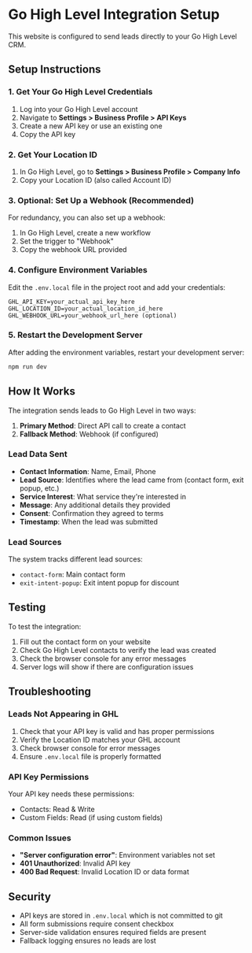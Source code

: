# Go High Level Integration Setup

This website is configured to send leads directly to your Go High Level CRM.

## Setup Instructions

### 1. Get Your Go High Level Credentials

1. Log into your Go High Level account
2. Navigate to **Settings > Business Profile > API Keys**
3. Create a new API key or use an existing one
4. Copy the API key

### 2. Get Your Location ID

1. In Go High Level, go to **Settings > Business Profile > Company Info**
2. Copy your Location ID (also called Account ID)

### 3. Optional: Set Up a Webhook (Recommended)

For redundancy, you can also set up a webhook:

1. In Go High Level, create a new workflow
2. Set the trigger to "Webhook"
3. Copy the webhook URL provided

### 4. Configure Environment Variables

Edit the `.env.local` file in the project root and add your credentials:

```env
GHL_API_KEY=your_actual_api_key_here
GHL_LOCATION_ID=your_actual_location_id_here
GHL_WEBHOOK_URL=your_webhook_url_here (optional)
```

### 5. Restart the Development Server

After adding the environment variables, restart your development server:

```bash
npm run dev
```

## How It Works

The integration sends leads to Go High Level in two ways:

1. **Primary Method**: Direct API call to create a contact
2. **Fallback Method**: Webhook (if configured)

### Lead Data Sent

- **Contact Information**: Name, Email, Phone
- **Lead Source**: Identifies where the lead came from (contact form, exit popup, etc.)
- **Service Interest**: What service they're interested in
- **Message**: Any additional details they provided
- **Consent**: Confirmation they agreed to terms
- **Timestamp**: When the lead was submitted

### Lead Sources

The system tracks different lead sources:
- `contact-form`: Main contact form
- `exit-intent-popup`: Exit intent popup for discount

## Testing

To test the integration:

1. Fill out the contact form on your website
2. Check Go High Level contacts to verify the lead was created
3. Check the browser console for any error messages
4. Server logs will show if there are configuration issues

## Troubleshooting

### Leads Not Appearing in GHL

1. Check that your API key is valid and has proper permissions
2. Verify the Location ID matches your GHL account
3. Check browser console for error messages
4. Ensure `.env.local` file is properly formatted

### API Key Permissions

Your API key needs these permissions:
- Contacts: Read & Write
- Custom Fields: Read (if using custom fields)

### Common Issues

- **"Server configuration error"**: Environment variables not set
- **401 Unauthorized**: Invalid API key
- **400 Bad Request**: Invalid Location ID or data format

## Security

- API keys are stored in `.env.local` which is not committed to git
- All form submissions require consent checkbox
- Server-side validation ensures required fields are present
- Fallback logging ensures no leads are lost